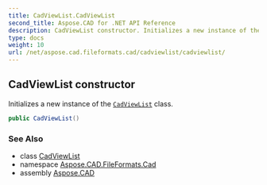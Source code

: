 ```yaml
---
title: CadViewList.CadViewList
second_title: Aspose.CAD for .NET API Reference
description: CadViewList constructor. Initializes a new instance of the CadViewList class
type: docs
weight: 10
url: /net/aspose.cad.fileformats.cad/cadviewlist/cadviewlist/
---
```

## CadViewList constructor

Initializes a new instance of the [`CadViewList`](../) class.

```csharp
public CadViewList()
```

### See Also

* class [CadViewList](../)
* namespace [Aspose.CAD.FileFormats.Cad](../../cadviewlist/)
* assembly [Aspose.CAD](../../../)



